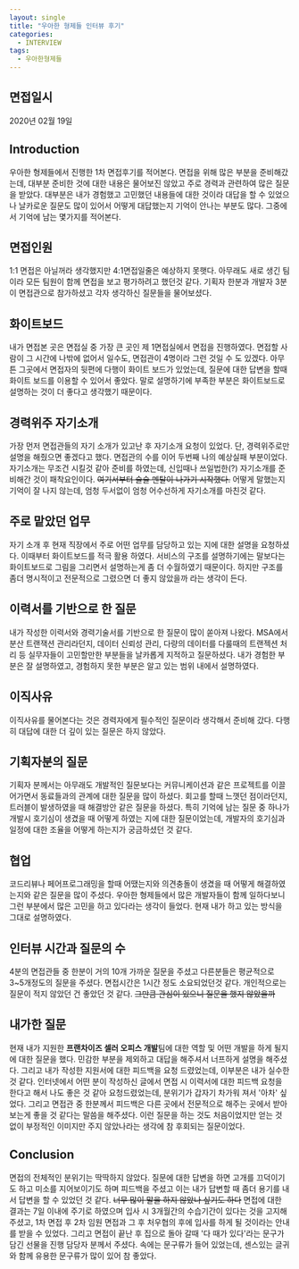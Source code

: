 ```yaml
---
layout: single
title: "우아한 형제들 인터뷰 후기"
categories:
  - INTERVIEW
tags:
  - 우아한형제들
---
```


## 면접일시

2020년 02월 19일

## Introduction

우아한 형제들에서 진행한 1차 면접후기를 적어본다. 면접을 위해 많은 부분을 준비해갔는데, 대부분 준비한 것에 대한 내용은 물어보진 않았고 주로 경력과 관련하여 많은 질문을 받았다. 대부분은 내가 경험했고 고민했던 내용들에 대한 것이라 대답을 할 수 있었으나 날카로운 질문도 많이 있어서 어떻게 대답했는지 기억이 안나는 부분도 많다. 그중에서 기억에 남는 몇가지를 적어본다.

## 면접인원

1:1 면접은 아닐꺼라 생각했지만 4:1면접일줄은 예상하지 못햇다. 아무래도 새로 생긴 팀이라 모든 팀원이 함께 면접을 보고 평가하려고 했던것 같다. 기획자 한분과 개발자 3분이 면접관으로 참가하셨고 각자 생각하신 질문들을 물어보셨다.

## 화이트보드

내가 면접본 곳은 면접실 중 가장 큰 곳인 제 1면접실에서 면접을 진행하였다. 면접할 사람이 그 시간에 나밖에 없어서 일수도, 면접관이 4명이라 그런 것일 수 도 있겠다. 아무튼 그곳에서 면접자의 뒷편에 다행이 화이트 보드가 있었는데, 질문에 대한 답변을 할때 화이트 보드를 이용할 수 있어서 좋았다. 말로 설명하기에 부족한 부분은 화이트보드로 설명하는 것이 더 좋다고 생각했기 때문이다.

## 경력위주 자기소개

가장 먼저 면접관들의 자기 소개가 있고난 후 자기소개 요청이 있었다. 단, 경력위주로만 설명을 해줬으면 좋겠다고 했다. 면접관의 수를 이어 두번째 나의 예상실패 부분이었다. 자기소개는 무조건 시킬것 같아 준비를 하였는데, 신입때나 쓰일법한(?) 자기소개를 준비해간 것이 패착요인이다. ~~여기서부터 슬슬 멘탈이 나가기 시작했다.~~ 어떻게 말했는지 기억이 잘 나지 않는데, 엄청 두서없이 엄청 어수선하게 자기소개를 마친것 같다.

## 주로 맡았던 업무

자기 소개 후 현재 직장에서 주로 어떤 업무를 담당하고 있는 지에 대한 설명을 요청하셨다. 이때부터 화이트보드를 적극 활용 하였다. 서비스의 구조를 설명하기에는 말보다는 화이트보드로 그림을 그리면서 설명하는게 좀 더 수월하였기 때문이다. 하지만 구조를 좀더 명시적이고 전문적으로 그렸으면 더 좋지 않았을까 라는 생각이 든다.

## 이력서를 기반으로 한 질문

내가 작성한 이력서와 경력기술서를 기반으로 한 질문이 많이 쏟아져 나왔다. MSA에서 분산 트랜잭션 관리라던지, 데이터 신뢰성 관리, 다량의 데이터를 다룰때의 트랜젝션 처리 등 실무자들이 고민할만한 부분들을 날카롭게 지적하고 질문하셨다. 내가 경험한 부분은 잘 설명하였고, 경험하지 못한 부분은 알고 있는 범위 내에서 설명하였다.

## 이직사유

이직사유를 물어본다는 것은 경력자에게 필수적인 질문이라 생각해서 준비해 갔다. 다행히 대답에 대한 더 깊이 있는 질문은 하지 않았다.

## 기획자분의 질문

기획자 분께서는 아무래도 개발적인 질문보다는 커뮤니케이션과 같은 프로젝트를 이끌어가면서 동료들과의 관계에 대한 질문을 많이 하셨다. 회고를 할때 느꼇던 점이라던지, 트러블이 발생하였을 때 해결방안 같은 질문을 하셨다. 특히 기억에 남는 질문 중 하나가 개발시 호기심이 생겼을 때 어떻게 하였는 지에 대한 질문이었는데, 개발자의 호기심과 일정에 대한 조율을 어떻게 하는지가 궁금하셨던 것 같다.

## 협업

코드리뷰나 페어프로그래밍을 할때 어땠는지와 의견충돌이 생겼을 때 어떻게 해결하였는지와 같은 질문을 많이 주셨다. 우아한 형제들에서 많은 개발자들이 함께 일하다보니 그런 부분에서 많은 고민을 하고 있다라는 생각이 들었다. 현재 내가 하고 있는 방식을 그대로 설명하였다.

## 인터뷰 시간과 질문의 수

4분의 면접관들 중 한분이 거의 10개 가까운 질문을 주셨고 다른분들은 평균적으로 3~5개정도의 질문을 주셨다. 면접시간은 1시간 정도 소요되었던것 같다. 개인적으로는 질문이 적지 않았던 건 좋았던 것 같다. ~~그만큼 관심이 있으니 질문을 했지 않았을까~~

## 내가한 질문

현재 내가 지원한 **프랜차이즈 셀러 오피스 개발**팀에 대한 역할 및 어떤 개발을 하게 될지에 대한 질문을 했다. 민감한 부분을 제외하고 대답을 해주셔서 너프하게 설명을 해주셨다. 그리고 내가 작성한 지원서에 대한 피드백을 요청 드렸었는데, 이부분은 내가 실수한것 같다. 인터넷에서 어떤 분이 작성하신 글에서 면접 시 이력서에 대한 피드백 요청을 한다고 해서 나도 좋은 것 같아 요청드렸었는데, 분위기가 갑자기 차가워 져서 '아차' 싶었다. 그리고 면접관 중 한분께서 피드백은 다른 곳에서 전문적으로 해주는 곳에서 받아보는게 좋을 것 같다는 말씀을 해주셨다. 이런 질문을 하는 것도 처음이었지만 얻는 것 없이 부정적인 이미지만 주지 않았나라는 생각에 참 후회되는 질문이었다.

## Conclusion

면접의 전체적인 분위기는 딱딱하지 않았다. 질문에 대한 답변을 하면 고개를 끄덕이기도 하고 미소를 지어보이기도 하며 피드백을 주셨고 이는 내가 답변할 때 좀더 용기를 내서 답변을 할 수 있었던 것 같다. ~~너무 많이 말을 하지 않았나 싶기도 하다~~
면접에 대한 결과는 7일 이내에 주기로 하였으며 입사 시 3개월간의 수습기간이 있다는 것을 고지해 주셨고, 1차 면접 후 2차 임원 면접과 그 후 처우협의 후에 입사를 하게 될 것이라는 안내를 받을 수 있었다.
그리고 면접이 끝난 후 집으로 돌아 갈때 '다 때가 있다'라는 문구가 담긴 선물을 진행 담당자 분께서 주셨다. 속에는 문구류가 들어 있었는데, 센스있는 글귀와 함께 유용한 문구류가 많이 있어 참 좋았다.
